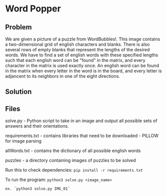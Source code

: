 # Word Popper

## Problem
We are given a picture of a puzzle from WordBubbles!. This image contains a two-dimensional grid of english characters and blanks. There is also several rows of empty blanks that represent the lengths of the desired words. We have to find a set of english words with these specified lengths such that each english word can be "found" in the matrix, and every character in the matrix is used exactly once. An english word can be found in the matrix when every letter in the word is in the board, and every letter is adjancent to its neighbors in one of the eight directions.

## Solution



## Files
solve.py - Python script to take in an image and output all possible sets of answers and their orientations.

requirements.txt - contains libraries that need to be downloaded - PILLOW for image parsing

allWords.txt - contains the dictionary of all possible english words

puzzles - a directory containing images of puzzles to be solved

Run this to check dependencies: 
`pip install -r requirements.txt`  

To run the program:
`python3 solve.py <image_name>`

	ex. `python3 solve.py IMG_01`
